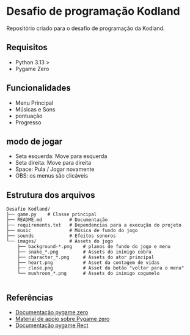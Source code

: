 
# Desafio de programação Kodland

Repositório criado para o desafio de programação da Kodland.




## Requisitos
- Python 3.13 >
- Pygame Zero
## Funcionalidades

- Menu Principal
- Músicas e Sons
- pontuação
- Progresso


## modo de jogar
- Seta esquerda: Move para esquerda
- Seta direita: Move para direita
- Space: Pula / Jogar novamente
- OBS: os menus são clicáveis
## Estrutura dos arquivos
```
Desafio Kodland/
├── game.py    # Classe principal
├── README.md          # Documentação
├── requirements.txt   # Dependencias para a execução do projeto
├── music              # Música de fundo do jogo
├── sounds             # Efeitos sonoros 
└── images/            # Assets do jogo
    ├── background-*.png    # planos de fundo do jogo e menu
    ├── snake_*.png         # Assets do inimigo cobra
    ├── character_*.png     # Assets do ator principal
    ├── heart.png           # Asset da contagem de vidas 
    ├── close.png           # Asset do botão "voltar para o menu"
    └── mushroom_*.png      # Assets do inimigo cogumelo
     
```
## Referências

 - [Documentação pygame zero ](https://pygame-zero.readthedocs.io/en/stable/introduction.html)
 - [Material de apoio sobre Pygame zero](https://aposteriori.trinket.io/game-development-with-pygame-zero#/intro-to-pygame-zero/intro-and-installation)
 - [Documentação pygame Rect](https://www.pygame.org/docs/ref/rect.html)
 
